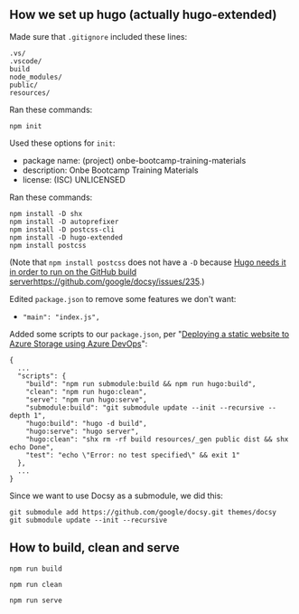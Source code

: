 ## How we set up hugo (actually hugo-extended)

Made sure that `.gitignore` included these lines:

~~~
.vs/
.vscode/
build
node_modules/
public/
resources/
~~~

Ran these commands:

~~~
npm init
~~~

Used these options for `init`:
 - package name: (project) onbe-bootcamp-training-materials
 - description: Onbe Bootcamp Training Materials
 - license: (ISC) UNLICENSED

Ran these commands:

~~~
npm install -D shx
npm install -D autoprefixer
npm install -D postcss-cli
npm install -D hugo-extended
npm install postcss
~~~

(Note that `npm install postcss` does not have a `-D` because 
[Hugo needs it in order to run on the GitHub build server]()https://github.com/google/docsy/issues/235.)

Edited `package.json` to remove some features we don't want:
  - `"main": "index.js",`

Added some scripts to our `package.json`,
per "[Deploying a static website to Azure Storage using Azure DevOps](https://www.blogtrack.io/blog/powerful-blog-setup-with-hugo-and-npm/#polishing-the-project)":

    {
      ...
      "scripts": {
        "build": "npm run submodule:build && npm run hugo:build",
        "clean": "npm run hugo:clean",
        "serve": "npm run hugo:serve",
        "submodule:build": "git submodule update --init --recursive --depth 1",
        "hugo:build": "hugo -d build",
        "hugo:serve": "hugo server",
        "hugo:clean": "shx rm -rf build resources/_gen public dist && shx echo Done",
        "test": "echo \"Error: no test specified\" && exit 1"
      },
      ... 
    }

Since we want to use Docsy as a submodule, we did this:

~~~
git submodule add https://github.com/google/docsy.git themes/docsy
git submodule update --init --recursive
~~~

## How to build, clean and serve

    npm run build

    npm run clean

    npm run serve
